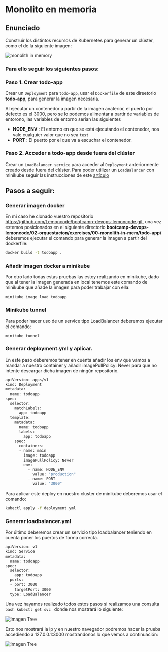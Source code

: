 # Monolito en memoria

## Enunciado

Construir los distintos recursos de Kubernetes para generar un clúster, como el de la siguiente imagen:

![monolith in memory](../../Imagenes/monolith-in-mem.png)

### Para ello seguir los siguientes pasos:

### Paso 1. Crear todo-app

Crear un `Deployment` para `todo-app`, usar el `Dockerfile` de este direetorio **todo-app**, para generar la imagen necesaria.

Al ejecutar un contenedor a partir de la imagen anaterior, el puerto por defecto es el 3000, pero se lo podemos alimentar a partir de  variables de entorono, las variables de entorno serían las siguientes

* **NODE_ENV** : El entorno en que se está ejecutando el contenedor, nos vale cualquier valor que no sea `test`
* **PORT** : El puerto por el que va a escuchar el contenedor.

### Paso 2. Acceder a todo-app desde fuera del clúster

Crear un `LoadBalancer service` para acceder al `Deployment` anteriormente creado desde fuera del clúster. Para poder utilizar un `LoadBalancer` con minikube seguir las instrucciones de este [artículo](https://minikube.sigs.k8s.io/docs/handbook/accessing/)

## Pasos a seguir:
### Generar imagen docker 
En mi caso he clonado vuestro repositorio https://github.com/Lemoncode/bootcamp-devops-lemoncode.git, una vez estemos posicionados en el siguiente directorio **bootcamp-devops-lemoncode/02-orquestacion/exercises/00-monolith-in-mem/todo-app/** deberemos ejecutar el comando para generar la imagen a partir del dockerfile: 
```bash
docker build -t todoapp .
```

### Añadir imagen docker a minikube
Por otro lado todas estas pruebas las estoy realizando en minikube, dado que al tener la imagen generada en local tenemos este comando de minikube que añade la imagen para poder trabajar con ella:
```bash
minikube image load todoapp
```
### Minikube tunnel
Para poder hacer uso de un service tipo LoadBalancer deberemos ejecutar el comando:
```bash
minikube tunnel
```
### Generar deployment.yml y aplicar.
En este paso deberemos tener en cuenta añadir los env que vamos a mandar a nuestro container y añadir imagePullPolicy: Never para que no intente descargar dicha imagen de ningún repositorio.
```bash
apiVersion: apps/v1
kind: Deployment
metadata:
  name: todoapp
spec:
  selector:
    matchLabels:
      app: todoapp
  template:
    metadata:
      name: todoapp 
      labels:
        app: todoapp
    spec:
      containers:
      - name: main
        image: todoapp
        imagePullPolicy: Never
        env:
          - name: NODE_ENV
            value: "production"
          - name: PORT
            value: "3000"
```
Para aplicar este deploy en nuestro cluster de minikube deberemos usar el comando:
```bash
kubectl apply -f deployment.yml
```
### Generar loadbalancer.yml
Por último deberemos crear un servicio tipo loadbalancer teniendo en cuenta poner los puertos de forma correcta.
```bash
apiVersion: v1
kind: Service
metadata:
  name: todoapp
spec:
  selector:
    app: todoapp 
  ports:
  - port: 3000
    targetPort: 3000
  type: LoadBalancer
```

Una vez hayamos realizado todos estos pasos si realizamos una consulta ```bash kubectl get svc ``` donde nos mostrará lo siguiente:

![Imagen Tree](../../Imagenes/consulta1.png)

Esto nos mostrará la ip y en nuestro navegador podremos hacer la prueba accediendo a 127.0.0.1:3000 mostrandonos lo que vemos a continuación:

![Imagen Tree](../../Imagenes/consulta2.png)
